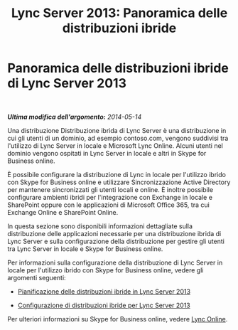 ﻿---
title: 'Lync Server 2013: Panoramica delle distribuzioni ibride'
TOCTitle: Panoramica delle distribuzioni ibride
ms:assetid: f6610f2f-c804-4f36-81fc-7aa3297bb4a2
ms:mtpsurl: https://technet.microsoft.com/it-it/library/JJ205386(v=OCS.15)
ms:contentKeyID: 49302483
ms.date: 08/24/2015
mtps_version: v=OCS.15
ms.translationtype: HT
---

# Panoramica delle distribuzioni ibride di Lync Server 2013

 

_**Ultima modifica dell'argomento:** 2014-05-14_

Una distribuzione Distribuzione ibrida di Lync Server è una distribuzione in cui gli utenti di un dominio, ad esempio contoso.com, vengono suddivisi tra l'utilizzo di Lync Server in locale e Microsoft Lync Online. Alcuni utenti nel dominio vengono ospitati in Lync Server in locale e altri in Skype for Business online.

È possibile configurare la distribuzione di Lync in locale per l'utilizzo ibrido con Skype for Business online e utilizzare Sincronizzazione Active Directory per mantenere sincronizzati gli utenti locali e online. È inoltre possibile configurare ambienti ibridi per l'integrazione con Exchange in locale e SharePoint oppure con le applicazioni di Microsoft Office 365, tra cui Exchange Online e SharePoint Online.

In questa sezione sono disponibili informazioni dettagliate sulla distribuzione delle applicazioni necessarie per una distribuzione ibrida di Lync Server e sulla configurazione della distribuzione per gestire gli utenti tra Lync Server in locale e Skype for Business online.

Per informazioni sulla configurazione della distribuzione di Lync Server in locale per l'utilizzo ibrido con Skype for Business online, vedere gli argomenti seguenti:

  - [Pianificazione delle distribuzioni ibride in Lync Server 2013](this-topic-is-no-longer-available_2.md)

  - [Configurazione di distribuzioni ibride per Lync Server 2013](lync-server-2013-configuring-hybrid-deployments.md)

Per ulteriori informazioni su Skype for Business online, vedere [Lync Online](http://go.microsoft.com/fwlink/p/?linkid=282396).

